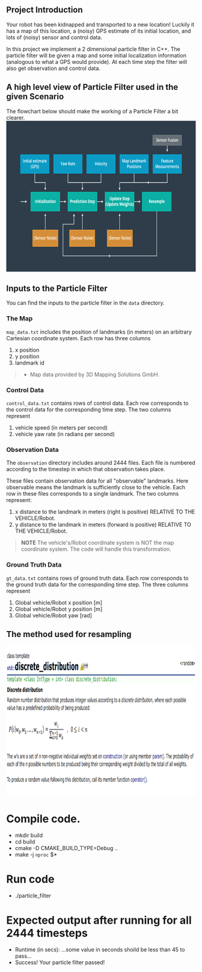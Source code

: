 ## Project Introduction
Your robot has been kidnapped and transported to a new location! Luckily it has a map of this location, a (noisy) GPS estimate of its initial location, and lots of (noisy) sensor and control data.

In this project we implement a 2 dimensional particle filter in C++. The particle filter will be given a map and some initial localization information (analogous to what a GPS would provide). At each time step the filter will also get observation and control data.

## A high level view of Particle Filter used in the given  Scenario

The flowchart below should make the working of a Particle Filter a bit clearer.
<img src="particle_filter_flowchart.png" width="700" height="400" />


## Inputs to the Particle Filter
You can find the inputs to the particle filter in the `data` directory. 

### The Map

`map_data.txt` includes the position of landmarks (in meters) on an arbitrary Cartesian coordinate system. Each row has three columns
1. x position
2. y position
3. landmark id

> * Map data provided by 3D Mapping Solutions GmbH.


### Control Data

`control_data.txt` contains rows of control data. Each row corresponds to the control data for the corresponding time step. The two columns represent
1. vehicle speed (in meters per second)
2. vehicle yaw rate (in radians per second)

### Observation Data

The `observation` directory includes around 2444 files. Each file is numbered according to the timestep in which that observation takes place. 

These files contain observation data for all "observable" landmarks. Here observable means the landmark is sufficiently close to the vehicle. Each row in these files corresponds to a single landmark. The two columns represent:
1. x distance to the landmark in meters (right is positive) RELATIVE TO THE VEHICLE/Robot. 
2. y distance to the landmark in meters (forward is positive) RELATIVE TO THE VEHICLE/Robot.

> **NOTE**
> The vehicle's/Robot coordinate system is NOT the map coordinate system. 
> The code will handle this transformation.

### Ground Truth Data
`gt_data.txt` contains rows of ground truth data. Each row corresponds to the ground truth data for the corresponding time step. The three columns represent
1. Global vehicle/Robot x position [m]
2. Global vehicle/Robot y position [m]
3. Global vehicle/Robot yaw [rad]


## The method used for resampling 
<img src="discrete_dist.png" width="700" height="400" />




# Compile code.

* mkdir  build
* cd build
* cmake -D CMAKE_BUILD_TYPE=Debug ..
* make -j `nproc` $*

# Run code

* ./particle_filter

# Expected output after running for all 2444 timesteps

* Runtime (in secs): ...some value in seconds shoild be less than 45 to pass...
* Success! Your particle filter passed!
